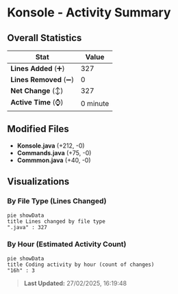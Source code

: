 # Konsole - Activity Summary 

## Overall Statistics

| Stat                   | Value                                                             |
| ---------------------- | ----------------------------------------------------------------- |
| **Lines Added** (➕)   | 327                                          |
| **Lines Removed** (➖) | 0                                        |
| **Net Change** (↕)    | 327                |
| **Active Time** (⌚)   | 0 minute |


## Modified Files
- **Konsole.java** (+212, -0)
- **Commands.java** (+75, -0)
- **Commmon.java** (+40, -0)

## Visualizations

### By File Type (Lines Changed)

```mermaid
pie showData
title Lines changed by file type
".java" : 327
```

### By Hour (Estimated Activity Count)

```mermaid
pie showData
title Coding activity by hour (count of changes)
"16h" : 3
```


> **Last Updated:** 27/02/2025, 16:19:48
